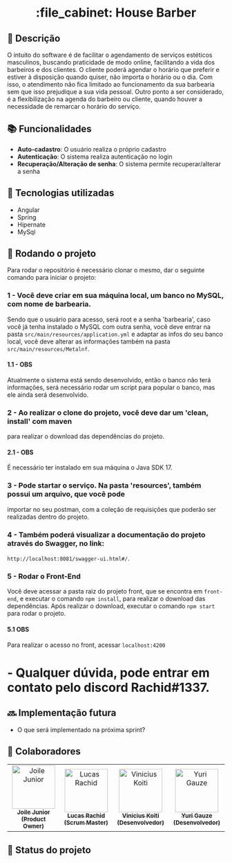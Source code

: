 <h1 align="center">:file_cabinet: House Barber</h1>

## :memo: Descrição

O intuito do software é de facilitar o agendamento de serviços estéticos masculinos, buscando praticidade de modo online, facilitando a vida dos barbeiros e dos clientes. O cliente poderá agendar o horário que preferir e estiver à disposição quando quiser, não importa o horário ou o dia. Com isso, o atendimento não fica limitado ao funcionamento da sua barbearia sem que isso prejudique a sua vida pessoal. Outro ponto a ser considerado, é a flexibilização na agenda do barbeiro ou cliente, quando houver a necessidade de remarcar o horário do serviço.

## :books: Funcionalidades
* <b>Auto-cadastro</b>: O usuário realiza o próprio cadastro
* <b>Autenticação</b>: O sistema realiza autenticação no login
* <b>Recuperação/Alteração de senha</b>: O sistema permite recuperar/alterar a senha

## :wrench: Tecnologias utilizadas
* Angular
* Spring 
* Hipernate
* MySql

## :rocket: Rodando o projeto
Para rodar o repositório é necessário clonar o mesmo, dar o seguinte comando para iniciar o projeto:
### 1 - Você deve criar em sua máquina local, um banco no MySQL, com nome de barbearia.
Sendo que o usuário para acesso, será root e a senha 'barbearia', caso você já tenha
instalado o MySQL com outra senha, você deve entrar na pasta `src/main/resources/application.yml`
e adaptar as infos do seu banco local, você deve alterar as informações também na pasta `src/main/resources/Metalnf`.

#### 1.1 - OBS
Atualmente o sistema está sendo desenvolvido, então o banco não terá informações, 
será necessário rodar um script para popular o banco, mas ele ainda será desenvolvido.

### 2 - Ao realizar o clone do projeto, você deve dar um 'clean, install' com maven
para realizar o download das dependências do projeto.

#### 2.1 - OBS
É necessário ter instalado em sua máquina o Java SDK 17.

### 3 - Pode startar o serviço. Na pasta 'resources', também possui um arquivo, que você pode
importar no seu postman, com a coleção de requisições que poderão ser realizadas dentro do projeto.

### 4 - Também poderá visualizar a documentação do projeto através do Swagger, no link:
`http://localhost:8081/swagger-ui.html#/`.

### 5 - Rodar o Front-End
Você deve acessar a pasta raiz do projeto front, que se encontra em `front-end`, e executar o comando
`npm install`, para realizar o download das dependências. Após realizar o download, executar o comando
`npm start` para rodar o projeto.

#### 5.1 OBS
Para realizar o acesso no front, acessar `localhost:4200`

# - Qualquer dúvida, pode entrar em contato pelo discord Rachid#1337.

## :soon: Implementação futura
* O que será implementado na próxima sprint?

## :handshake: Colaboradores

<table>
  <tr>
    <td align="center">
      <a href="http://github.com/JoileJr">
        <img src="https://avatars.githubusercontent.com/u/105524292?v=4" width="100px;" alt="Joile Junior"/><br>
        <sub>
          <b>Joile Junior (Product Owner)</b>
        </sub>
      </a>
    </td>
    <td align="center">
      <a href="http://github.com/lucasrachid">
        <img src="https://avatars.githubusercontent.com/u/65245074?v=4" width="100px;" alt="Lucas Rachid"/><br>
        <sub>
          <b>Lucas Rachid (Scrum Master)</b>
        </sub>
      </a>
    </td>
    <td align="center">
      <a href="http://github.com/ViniciusKoiti">
        <img src="https://avatars.githubusercontent.com/u/65818436?v=4" width="100px;" alt="Vinicius Koiti"/><br>
        <sub>
          <b>Vinicius Koiti (Desenvolvedor)</b>
        </sub>
      </a>
    </td>
    <td align="center">
      <a href="http://github.com/yurigauze">
        <img src="https://avatars.githubusercontent.com/u/97847334?v=4" width="100px;" alt="Yuri Gauze"/><br>
        <sub>
          <b>Yuri Gauze (Desenvolvedor)</b>
        </sub>
      </a>
    </td>
  </tr>
</table>
 
## :dart: Status do projeto
